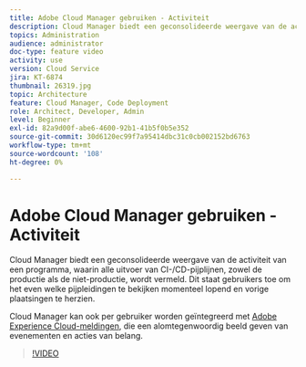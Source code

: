```yaml
---
title: Adobe Cloud Manager gebruiken - Activiteit
description: Cloud Manager biedt een geconsolideerde weergave van de activiteit van een programma, waarin alle uitvoer van CI-/CD-pijplijnen, zowel de productie als de niet-productie, wordt vermeld. Dit staat gebruikers toe om het even welke pijpleidingen te bekijken momenteel lopend en vorige plaatsingen te herzien.
topics: Administration
audience: administrator
doc-type: feature video
activity: use
version: Cloud Service
jira: KT-6874
thumbnail: 26319.jpg
topic: Architecture
feature: Cloud Manager, Code Deployment
role: Architect, Developer, Admin
level: Beginner
exl-id: 82a9d00f-abe6-4600-92b1-41b5f0b5e352
source-git-commit: 30d6120ec99f7a95414dbc31c0cb002152bd6763
workflow-type: tm+mt
source-wordcount: '108'
ht-degree: 0%

---
```


# Adobe Cloud Manager gebruiken - Activiteit

Cloud Manager biedt een geconsolideerde weergave van de activiteit van een programma, waarin alle uitvoer van CI-/CD-pijplijnen, zowel de productie als de niet-productie, wordt vermeld. Dit staat gebruikers toe om het even welke pijpleidingen te bekijken momenteel lopend en vorige plaatsingen te herzien.

Cloud Manager kan ook per gebruiker worden geïntegreerd met [Adobe Experience Cloud-meldingen](https://experienceleague.adobe.com/docs/experience-manager-cloud-manager/using/how-to-use/notifications.html), die een alomtegenwoordig beeld geven van evenementen en acties van belang.

>[!VIDEO](https://video.tv.adobe.com/v/26319?quality=12&learn=on)
